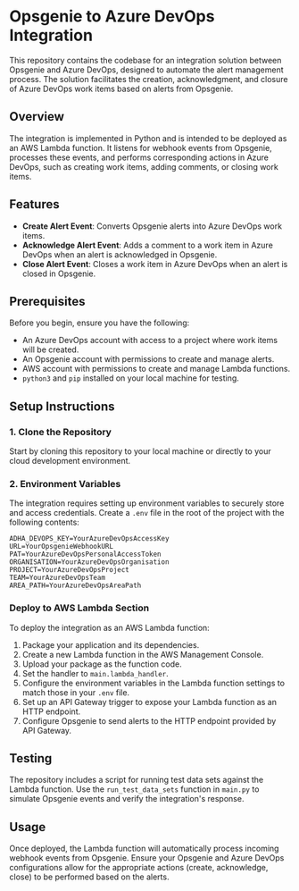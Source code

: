 # Opsgenie to Azure DevOps Integration

This repository contains the codebase for an integration solution between Opsgenie and Azure DevOps, designed to automate the alert management process. The solution facilitates the creation, acknowledgment, and closure of Azure DevOps work items based on alerts from Opsgenie.

## Overview

The integration is implemented in Python and is intended to be deployed as an AWS Lambda function. It listens for webhook events from Opsgenie, processes these events, and performs corresponding actions in Azure DevOps, such as creating work items, adding comments, or closing work items.

## Features

- **Create Alert Event**: Converts Opsgenie alerts into Azure DevOps work items.
- **Acknowledge Alert Event**: Adds a comment to a work item in Azure DevOps when an alert is acknowledged in Opsgenie.
- **Close Alert Event**: Closes a work item in Azure DevOps when an alert is closed in Opsgenie.

## Prerequisites

Before you begin, ensure you have the following:

- An Azure DevOps account with access to a project where work items will be created.
- An Opsgenie account with permissions to create and manage alerts.
- AWS account with permissions to create and manage Lambda functions.
- `python3` and `pip` installed on your local machine for testing.

## Setup Instructions

### 1. Clone the Repository

Start by cloning this repository to your local machine or directly to your cloud development environment.

### 2. Environment Variables

The integration requires setting up environment variables to securely store and access credentials. Create a `.env` file in the root of the project with the following contents:

```
ADHA_DEVOPS_KEY=YourAzureDevOpsAccessKey
URL=YourOpsgenieWebhookURL
PAT=YourAzureDevOpsPersonalAccessToken
ORGANISATION=YourAzureDevOpsOrganisation
PROJECT=YourAzureDevOpsProject
TEAM=YourAzureDevOpsTeam
AREA_PATH=YourAzureDevOpsAreaPath
```
### Deploy to AWS Lambda Section


To deploy the integration as an AWS Lambda function:

1. Package your application and its dependencies.
2. Create a new Lambda function in the AWS Management Console.
3. Upload your package as the function code.
4. Set the handler to `main.lambda_handler`.
5. Configure the environment variables in the Lambda function settings to match those in your `.env` file.
6. Set up an API Gateway trigger to expose your Lambda function as an HTTP endpoint.
7. Configure Opsgenie to send alerts to the HTTP endpoint provided by API Gateway.


## Testing
The repository includes a script for running test data sets against the Lambda function. Use the `run_test_data_sets` function in `main.py` to simulate Opsgenie events and verify the integration's response.


## Usage
Once deployed, the Lambda function will automatically process incoming webhook events from Opsgenie. Ensure your Opsgenie and Azure DevOps configurations allow for the appropriate actions (create, acknowledge, close) to be performed based on the alerts.
